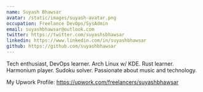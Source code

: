 ```yaml
---
name: Suyash Bhawsar
avatar: /static/images/suyash-avatar.png
occupation: Freelance DevOps/SysAdmin
email: suyashbhawsar@outlook.com
twitter: https://twitter.com/suyashsbhawsar
linkedin: https://www.linkedin.com/in/suyashbhawsar
github: https://github.com/suyashbhawsar
---
```


Tech enthusiast, DevOps learner. Arch Linux w/ KDE. Rust learner. Harmonium player. Sudoku solver. Passionate about music and technology.

My Upwork Profile: https://upwork.com/freelancers/suyashbhawsar
